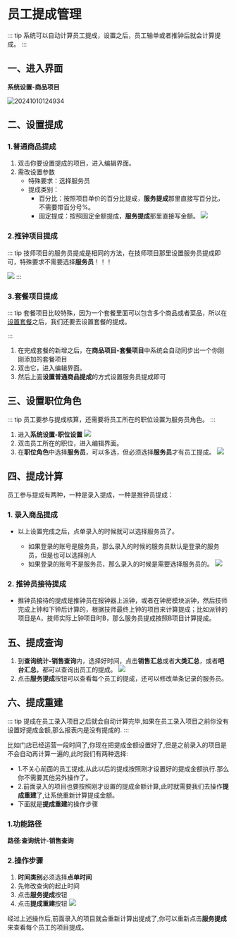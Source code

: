 # 员工提成管理
::: tip
系统可以自动计算员工提成，设置之后，员工输单或者推钟后就会计算提成。
:::
## 一、进入界面
**系统设置-商品项目**

![20241010124934](https://wiki-cdsoft.oss-cn-hangzhou.aliyuncs.com/20241010124934.png)

## 二、设置提成
### 1.普通商品提成
1. 双击你要设置提成的项目，进入编辑界面。
2. 需改设置参数
   + 特殊要求：选择服务员
   + 提成类别：
        + 百分比：按照项目单价的百分比提成，**服务提成**那里直接写百分比，不需要带百分号%。
        + 固定提成：按照固定金额提成，**服务提成**那里直接写金额。
![](https://wiki-cdsoft.oss-cn-hangzhou.aliyuncs.com/202502241819479.png)
### 2.推钟项目提成
::: tip
技师项目的服务员提成是相同的方法，在技师项目那里设置服务员提成即可，特殊要求不需要选择**服务员**！！！

![](https://wiki-cdsoft.oss-cn-hangzhou.aliyuncs.com/202502242003503.png)
:::

### 3.套餐项目提成
::: tip
套餐项目比较特殊，因为一个套餐里面可以包含多个商品或者菜品，所以在[设置套餐](../活动管理/套餐促销.md)之后，我们还要去设置套餐的提成。

:::
1. 在完成套餐的新增之后，在**商品项目-套餐项目**中系统会自动同步出一个你刚刚添加的套餐项目
2. 双击它，进入编辑界面。
3. 然后上面**设置普通商品提成**的方式设置服务员提成即可

## 三、设置职位角色
::: tip
员工要参与提成核算，还需要将员工所在的职位设置为服务员角色。
:::

1. 进入**系统设置-职位设置**
![](https://wiki-cdsoft.oss-cn-hangzhou.aliyuncs.com/20240910151416.png)
2. 双击员工所在的职位，进入编辑界面。
3. 
   在**职位角色**中选择**服务员**，可以多选，但必须选择**服务员**才有员工提成。
   ![](https://wiki-cdsoft.oss-cn-hangzhou.aliyuncs.com/202502241832793.png)

## 四、提成计算
员工参与提成有两种，一种是录入提成，一种是推钟员提成：
### 1. 录入商品提成
   + 以上设置完成之后，点单录入的时候就可以选择服务员了。

     + 如果登录的账号是服务员，那么录入的时候的服务员默认是登录的服务员，但是也可以选择别人
     + 如果登录的账号不是服务员，那么录入的时候是需要选择服务员的。
  ![](https://wiki-cdsoft.oss-cn-hangzhou.aliyuncs.com/202502241838504.png)
### 2. 推钟员接待提成
   + 推钟员接待的提成是推钟员在报钟器上派钟，或者在钟房模块派钟，然后技师完成上钟和下钟后计算的，根据技师最终上钟的项目来计算提成；比如派钟的项目是A，技师实际上钟项目时B，那么服务员提成按照B项目计算提成。
## 五、提成查询
1. 到**查询统计-销售查询**内，选择好时间，点击**销售汇总**或者**大类汇总**，或者**吧台汇总**，都可以查询出员工的提成。
![](https://wiki-cdsoft.oss-cn-hangzhou.aliyuncs.com/202502242010220.png)
1. 点击**服务提成**按钮可以查看每个员工的提成，还可以修改单条记录的服务员。

## 六、提成重建
::: tip
提成在员工录入项目之后就会自动计算完毕,如果在员工录入项目之前你没有设置好提成金额,那么报表内是没有提成的.
:::


比如门店已经运营一段时间了,你现在把提成金额设置好了,但是之前录入的项目是不会自动再计算一遍的,此时我们有两种选择:
+ 1.不关心前面的员工提成,从此以后的提成按照刚才设置好的提成金额执行.那么你不需要其他另外操作了。
+ 2.前面录入的项目也要按照刚才设置的提成金额计算,此时就需要我们去操作**提成重建**了,让系统重新计算提成金额。
+ 下面就是**提成重建**的操作步骤
### 1.功能路径
**路径**:**查询统计-销售查询**


### 2.操作步骤
1. **时间类别**必须选择**点单时间**
2. 先修改查询的起止时间
3. 点击**服务提成**按钮
4. 点击**提成重建**按钮
![](https://wiki-cdsoft.oss-cn-hangzhou.aliyuncs.com/202502241854755.png)


经过上述操作后,前面录入的项目就会重新计算出提成了,你可以重新点击**服务提成**来查看每个员工的项目提成。


   